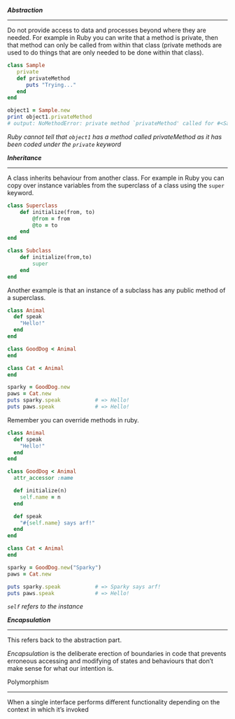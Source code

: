 ***Abstraction*** 
___
Do not provide access to data and processes beyond where they are needed. 
For example in Ruby you can write that a method is private, then that method can only be called from within that class (private methods are used to do things that are only needed to be done within that class). 

```ruby
class Sample
   private
   def privateMethod
      puts "Trying..."
   end
end

object1 = Sample.new
print object1.privateMethod
# output: NoMethodError: private method `privateMethod' called for #<Sample:0x0000000106c75b80>
```

*Ruby cannot tell that `object1` has a method called privateMethod as it has been coded under the `private` keyword*

***Inheritance***
___
A class inherits behaviour from another class.
For example in Ruby you can copy over instance variables from the superclass of a class using the `super` keyword.

```ruby
class Superclass
	def initialize(from, to)
		@from = from
		@to = to
	end
end

class Subclass
	def initialize(from,to)
		super
	end
end
```

Another example is that an instance of a subclass has any public method of a superclass.

```ruby
class Animal
  def speak
    "Hello!"
  end
end

class GoodDog < Animal
end

class Cat < Animal
end

sparky = GoodDog.new
paws = Cat.new
puts sparky.speak           # => Hello!
puts paws.speak             # => Hello!
```

Remember you can override methods in ruby.

```ruby
class Animal
  def speak
    "Hello!"
  end
end

class GoodDog < Animal
  attr_accessor :name

  def initialize(n)
    self.name = n
  end

  def speak
    "#{self.name} says arf!"
  end
end

class Cat < Animal
end

sparky = GoodDog.new("Sparky")
paws = Cat.new

puts sparky.speak           # => Sparky says arf!
puts paws.speak             # => Hello!
```

*`self` refers to the instance*

***Encapsulation***
___
This refers back to the abstraction part. 

_Encapsulation_ is the deliberate erection of boundaries in code that prevents erroneous accessing and modifying of states and behaviours that don’t make sense for what our intention is.

Polymorphism
___
When a single interface performs different functionality depending on the context in which it’s invoked

